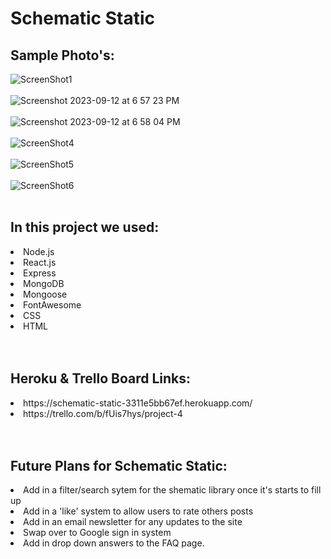 <h1>
     Schematic Static &nbsp;
</h1>


<h2>Sample Photo's:</h2>

![ScreenShot1](https://github.com/SKILLETTON2K/Project-4/assets/128420431/ab3d8393-099b-4900-82f3-36b76a69a008)
<br></br>
![Screenshot 2023-09-12 at 6 57 23 PM](https://github.com/SKILLETTON2K/Project-4/assets/128420431/bc1d40ce-4842-42df-a68e-e176a152871d)
<br></br>
![Screenshot 2023-09-12 at 6 58 04 PM](https://github.com/SKILLETTON2K/Project-4/assets/128420431/77f00aa5-2620-4cab-a095-e46f181d18b8)
<br></br>
![ScreenShot4](https://github.com/SKILLETTON2K/Project-4/assets/128420431/23592d0d-c98c-49c3-a28a-9acf53005935)
<br></br>
![ScreenShot5](https://github.com/SKILLETTON2K/Project-4/assets/128420431/1942292d-6e65-4bf0-9868-8d10c626aabd)
<br></br>
![ScreenShot6](https://github.com/SKILLETTON2K/Project-4/assets/128420431/33ba2ec8-e3a4-40ba-bb01-fba8a1bbad01)
<br></br>
<h2>In this project we used:</h2>
<li>Node.js</li>
<li>React.js</li>
<li>Express</li>
<li>MongoDB</li>
<li>Mongoose</li>
<li>FontAwesome</li>
<li>CSS</li>
<li>HTML</li>
<br></br>



<h2>Heroku & Trello Board Links:</h2>
<li>
https://schematic-static-3311e5bb67ef.herokuapp.com/
</li>
<li>
https://trello.com/b/fUis7hys/project-4
</li>
<br></br>



<h2>Future Plans for Schematic Static:</h2>

<li>Add in a filter/search sytem for the shematic library once it's starts to fill up</li>
<li>Add in a 'like' system to allow users to rate others posts</li>
<li>Add in an email newsletter for any updates to the site</li>
<li>Swap over to Google sign in system</li>
<li>Add in drop down answers to the FAQ page.</li>



